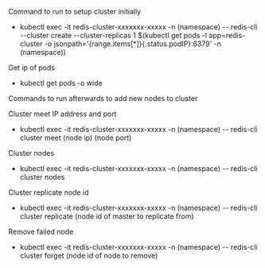 
Command to run to setup cluster initially
- kubectl exec -it redis-cluster-xxxxxxx-xxxxx -n (namespace) -- redis-cli --cluster create --cluster-replicas 1 $(kubectl get pods -l app=redis-cluster -o jsonpath='{range.items[*]}{.status.podIP}:6379' -n (namespace))

Get ip of pods
- kubectl get pods -o wide

Commands to run afterwards to add new nodes to cluster

Cluster meet IP address and port
- kubectl exec -it redis-cluster-xxxxxxx-xxxxx -n (namespace) -- redis-cli cluster meet (node ip) (node port)

Cluster nodes
- kubectl exec -it redis-cluster-xxxxxxx-xxxxx -n (namespace) -- redis-cli cluster nodes

Cluster replicate node id
- kubectl exec -it redis-cluster-xxxxxxx-xxxxx -n (namespace) -- redis-cli cluster replicate (node id of master to replicate from)

Remove failed node
- kubectl exec -it redis-cluster-xxxxxxx-xxxxx -n (namespace) -- redis-cli cluster forget (node id of node to remove)
